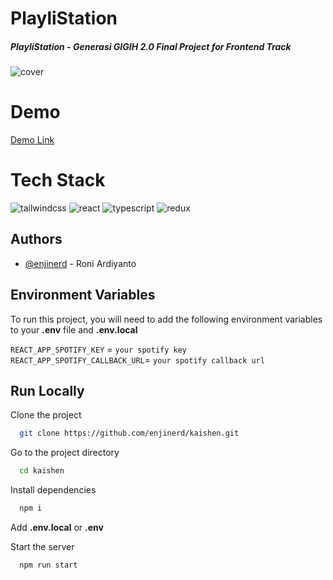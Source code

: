 # PlayliStation

##### PlayliStation - Generasi GIGIH 2.0 Final Project for Frontend Track

![cover](https://i.ibb.co/bvtShWn/cover.png)

# Demo

[Demo Link](https://playlistation.obi.codes)

# Tech Stack

![tailwindcss](https://badges.aleen42.com/src/tailwindcss.svg) ![react](https://badges.aleen42.com/src/react.svg)  ![typescript](https://badges.aleen42.com/src/typescript.svg)
![redux](https://badges.aleen42.com/src/redux.svg)


## Authors


- [@enjinerd](https://www.github.com/enjinerd) - Roni Ardiyanto


## Environment Variables

To run this project, you will need to add the following environment variables to your **.env** file and **.env.local**

`REACT_APP_SPOTIFY_KEY` = `your spotify key`
`REACT_APP_SPOTIFY_CALLBACK_URL`= `your spotify callback url`

## Run Locally

Clone the project

```bash
  git clone https://github.com/enjinerd/kaishen.git
```

Go to the project directory

```bash
  cd kaishen
```

Install dependencies

```bash
  npm i
```

Add **.env.local** or **.env**

Start the server

```bash
  npm run start
```

